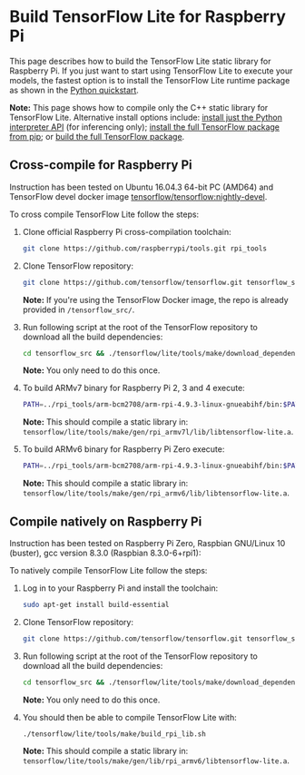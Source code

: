 # Build TensorFlow Lite for Raspberry Pi

This page describes how to build the TensorFlow Lite static library for
Raspberry Pi. If you just want to start using TensorFlow Lite to execute your
models, the fastest option is to install the TensorFlow Lite runtime package as
shown in the [Python quickstart](python.md).

**Note:** This page shows how to compile only the C++ static library for
TensorFlow Lite. Alternative install options include:
[install just the Python interpreter API](python.md) (for inferencing only);
[install the full TensorFlow package from pip](https://www.tensorflow.org/install/pip);
or
[build the full TensorFlow package](https://www.tensorflow.org/install/source_rpi).

## Cross-compile for Raspberry Pi

Instruction has been tested on Ubuntu 16.04.3 64-bit PC (AMD64) and TensorFlow
devel docker image
[tensorflow/tensorflow:nightly-devel](https://hub.docker.com/r/tensorflow/tensorflow/tags/).

To cross compile TensorFlow Lite follow the steps:

1.  Clone official Raspberry Pi cross-compilation toolchain:

    ```bash
    git clone https://github.com/raspberrypi/tools.git rpi_tools
    ```

2.  Clone TensorFlow repository:

    ```bash
    git clone https://github.com/tensorflow/tensorflow.git tensorflow_src

    ```

    **Note:** If you're using the TensorFlow Docker image, the repo is already
    provided in `/tensorflow_src/`.

3.  Run following script at the root of the TensorFlow repository to download
    all the build dependencies:

    ```bash
    cd tensorflow_src && ./tensorflow/lite/tools/make/download_dependencies.sh
    ```

    **Note:** You only need to do this once.

4.  To build ARMv7 binary for Raspberry Pi 2, 3 and 4 execute:

    ```bash
    PATH=../rpi_tools/arm-bcm2708/arm-rpi-4.9.3-linux-gnueabihf/bin:$PATH ./tensorflow/lite/tools/make/build_rpi_lib.sh
    ```

    **Note:** This should compile a static library in:
    `tensorflow/lite/tools/make/gen/rpi_armv7l/lib/libtensorflow-lite.a`.

5.  To build ARMv6 binary for Raspberry Pi Zero execute:

    ```bash
    PATH=../rpi_tools/arm-bcm2708/arm-rpi-4.9.3-linux-gnueabihf/bin:$PATH ./tensorflow/lite/tools/make/build_rpi_lib.sh TARGET_ARCH=armv6
    ```

    **Note:** This should compile a static library in:
    `tensorflow/lite/tools/make/gen/rpi_armv6/lib/libtensorflow-lite.a`.

## Compile natively on Raspberry Pi

Instruction has been tested on Raspberry Pi Zero, Raspbian GNU/Linux 10
(buster), gcc version 8.3.0 (Raspbian 8.3.0-6+rpi1):

To natively compile TensorFlow Lite follow the steps:

1.  Log in to your Raspberry Pi and install the toolchain:

    ```bash
    sudo apt-get install build-essential
    ```

2.  Clone TensorFlow repository:

    ```bash
    git clone https://github.com/tensorflow/tensorflow.git tensorflow_src

    ```

3.  Run following script at the root of the TensorFlow repository to download
    all the build dependencies:

    ```bash
    cd tensorflow_src && ./tensorflow/lite/tools/make/download_dependencies.sh
    ```

    **Note:** You only need to do this once.

4.  You should then be able to compile TensorFlow Lite with:

    ```bash
    ./tensorflow/lite/tools/make/build_rpi_lib.sh
    ```

    **Note:** This should compile a static library in:
    `tensorflow/lite/tools/make/gen/lib/rpi_armv6/libtensorflow-lite.a`.
